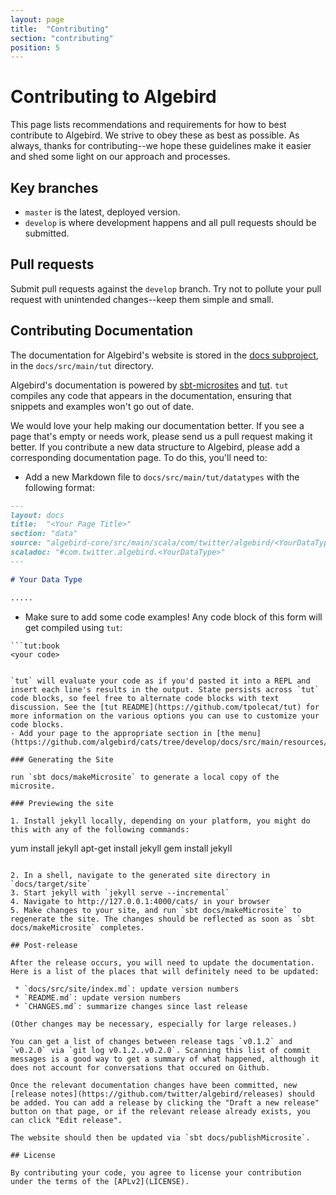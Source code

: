 ```yaml
---
layout: page
title:  "Contributing"
section: "contributing"
position: 5
---
```


# Contributing to Algebird

This page lists recommendations and requirements for how to best contribute to Algebird. We strive to obey these as best as possible. As always, thanks for contributing--we hope these guidelines make it easier and shed some light on our approach and processes.

## Key branches

- `master` is the latest, deployed version.
- `develop` is where development happens and all pull requests should be submitted.

## Pull requests

Submit pull requests against the `develop` branch. Try not to pollute your pull request with unintended changes--keep them simple and small.

## Contributing Documentation

The documentation for Algebird's website is stored in the [docs subproject](https://github.com/algebird/cats/tree/develop/docs), in the `docs/src/main/tut` directory.

Algebird's documentation is powered by [sbt-microsites](https://47deg.github.io/sbt-microsites/) and [tut](https://github.com/tpolecat/tut). `tut` compiles any code that appears in the documentation, ensuring that snippets and examples won't go out of date.

We would love your help making our documentation better. If you see a page that's empty or needs work, please send us a pull request making it better. If you contribute a new data structure to Algebird, please add a corresponding documentation page. To do this, you'll need to:

- Add a new Markdown file to `docs/src/main/tut/datatypes` with the following format:

```markdown
---
layout: docs
title:  "<Your Page Title>"
section: "data"
source: "algebird-core/src/main/scala/com/twitter/algebird/<YourDataType>.scala"
scaladoc: "#com.twitter.algebird.<YourDataType>"
---

# Your Data Type

.....
```

- Make sure to add some code examples! Any code block of this form will get compiled using `tut`:

```
```tut:book
<your code>
```
```

`tut` will evaluate your code as if you'd pasted it into a REPL and insert each line's results in the output. State persists across `tut` code blocks, so feel free to alternate code blocks with text discussion. See the [tut README](https://github.com/tpolecat/tut) for more information on the various options you can use to customize your code blocks.
- Add your page to the appropriate section in [the menu](https://github.com/algebird/cats/tree/develop/docs/src/main/resources/microsite/data/menu.yml)

### Generating the Site

run `sbt docs/makeMicrosite` to generate a local copy of the microsite.

### Previewing the site

1. Install jekyll locally, depending on your platform, you might do this with any of the following commands:

```
yum install jekyll
apt-get install jekyll
gem install jekyll
```

2. In a shell, navigate to the generated site directory in `docs/target/site`
3. Start jekyll with `jekyll serve --incremental`
4. Navigate to http://127.0.0.1:4000/cats/ in your browser
5. Make changes to your site, and run `sbt docs/makeMicrosite` to regenerate the site. The changes should be reflected as soon as `sbt docs/makeMicrosite` completes.

## Post-release

After the release occurs, you will need to update the documentation. Here is a list of the places that will definitely need to be updated:

 * `docs/src/site/index.md`: update version numbers
 * `README.md`: update version numbers
 * `CHANGES.md`: summarize changes since last release

(Other changes may be necessary, especially for large releases.)

You can get a list of changes between release tags `v0.1.2` and `v0.2.0` via `git log v0.1.2..v0.2.0`. Scanning this list of commit messages is a good way to get a summary of what happened, although it does not account for conversations that occured on Github.

Once the relevant documentation changes have been committed, new [release notes](https://github.com/twitter/algebird/releases) should be added. You can add a release by clicking the "Draft a new release" button on that page, or if the relevant release already exists, you can click "Edit release".

The website should then be updated via `sbt docs/publishMicrosite`.

## License

By contributing your code, you agree to license your contribution under the terms of the [APLv2](LICENSE).
